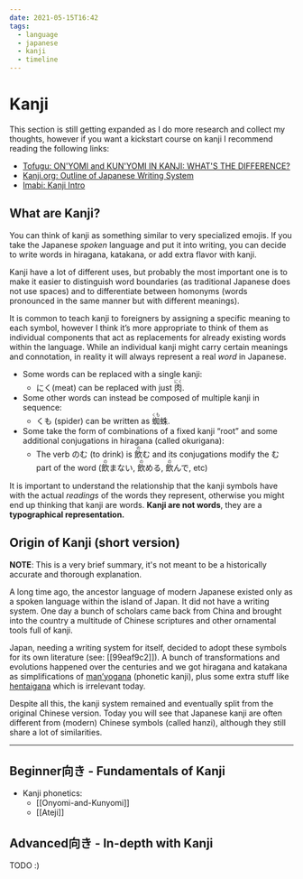 ```yaml
---
date: 2021-05-15T16:42
tags:
  - language
  - japanese
  - kanji
  - timeline
---
```


# Kanji

This section is still getting expanded as I do more research and collect my
thoughts, however if you want a kickstart course on kanji I recommend reading
the following links:
 * [Tofugu: ON'YOMI and KUN'YOMI IN KANJI: WHAT'S THE DIFFERENCE?](https://www.tofugu.com/japanese/onyomi-kunyomi/)
 * [Kanji.org: Outline of Japanese Writing System](https://www.kanji.org/japanese/writing/outline.htm)
 * [Imabi: Kanji Intro](https://www.imabi.net/kanjiintro.htm)

## What are Kanji?

You can think of kanji as something similar to very specialized emojis. If you
take the Japanese *spoken* language and put it into writing, you can decide to
write words in hiragana, katakana, or add extra flavor with kanji.

Kanji have a lot of different uses, but probably the most important one is
to make it easier to distinguish word boundaries (as traditional Japanese does
not use spaces) and to differentiate between homonyms (words pronounced in the
same manner but with different meanings).

It is common to teach kanji to foreigners by assigning a specific meaning to
each symbol, however I think it’s more appropriate to think of them as
individual components that act as replacements for already existing words within
the language. While an individual kanji might carry certain meanings and
connotation, in reality it will always represent a real *word* in Japanese.

* Some words can be replaced with a single kanji:
  * にく(meat) can be replaced with just <ruby>肉<rt>にく</rt></ruby>.
* Some other words can instead be composed of multiple kanji in sequence:
  * くも (spider) can be written as <ruby>蜘<rt>くも</rt>蛛</ruby>.
* Some take the form of combinations of a fixed kanji “root” and some additional
  conjugations in hiragana (called okurigana):
  * The verb のむ (to drink) is <ruby>飲<rt>の</rt></ruby>む and its
    conjugations modify the む part of the word (<ruby>飲<rt>の</rt></ruby>まない,
    <ruby>飲<rt>の</rt></ruby>める, <ruby>飲<rt>の</rt></ruby>んで, etc)

It is important to understand the relationship that the kanji symbols have with
the actual *readings* of the words they represent, otherwise you might end up
thinking that kanji are words. **Kanji are not words**, they are a
**typographical representation.**

## Origin of Kanji (short version)

**NOTE**: This is a very brief summary, it's not meant to be a historically
accurate and thorough explanation.

A long time ago, the ancestor language of modern Japanese existed only as a
spoken language within the island of Japan. It did not have a writing system.
One day a bunch of scholars came back from China and brought into the country
a multitude of Chinese scriptures and other ornamental tools full of kanji.

Japan, needing a writing system for itself, decided to adopt these symbols for
its own literature (see: [[99eaf9c2]]). A bunch of transformations and
evolutions happened over the centuries and we got hiragana and katakana as
simplifications of [man’yogana](https://en.wikipedia.org/wiki/Man%27y%C5%8Dgana)
(phonetic kanji), plus some extra stuff like [hentaigana](https://en.wikipedia.org/wiki/Hentaigana)
which is irrelevant today.

Despite all this, the kanji system remained and eventually split from the
original Chinese version. Today you will see that Japanese kanji are often
different from (modern) Chinese symbols (called hanzi), although they still
share a lot of similarities.

<hr />

## Beginner向き - Fundamentals of Kanji

 * Kanji phonetics:
   * [[Onyomi-and-Kunyomi]]
   * [[Ateji]]

## Advanced向き - In-depth with Kanji

TODO :)

